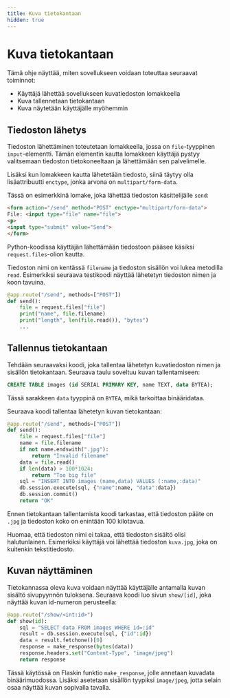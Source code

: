 ```yaml
---
title: Kuva tietokantaan
hidden: true
---
```


# Kuva tietokantaan

Tämä ohje näyttää, miten sovellukseen voidaan toteuttaa seuraavat toiminnot:

* Käyttäjä lähettää sovellukseen kuvatiedoston lomakkeella
* Kuva tallennetaan tietokantaan
* Kuva näytetään käyttäjälle myöhemmin

## Tiedoston lähetys

Tiedoston lähettäminen toteutetaan lomakkeella, jossa on `file`-tyyppinen `input`-elementti. Tämän elementin kautta lomakkeen käyttäjä pystyy valitsemaan tiedoston tietokoneeltaan ja lähettämään sen palvelimelle.

Lisäksi kun lomakkeen kautta lähetetään tiedosto, siinä täytyy olla lisäattribuutti `enctype`, jonka arvona on `multipart/form-data`.

Tässä on esimerkkinä lomake, joka lähettää tiedoston käsittelijälle `send`:

```html
<form action="/send" method="POST" enctype="multipart/form-data">
File: <input type="file" name="file">
<p>
<input type="submit" value="Send">
</form>
```

Python-koodissa käyttäjän lähettämään tiedostoon pääsee käsiksi `request.files`-olion kautta.

Tiedoston nimi on kentässä `filename` ja tiedoston sisällön voi lukea metodilla `read`. Esimerkiksi seuraava testikoodi näyttää lähetetyn tiedoston nimen ja koon tavuina.

```python
@app.route("/send", methods=["POST"])
def send():
    file = request.files["file"]
    print("name", file.filename)
    print("length", len(file.read()), "bytes")
    ...
```

## Tallennus tietokantaan

Tehdään seuraavaksi koodi, joka tallentaa lähetetyn kuvatiedoston nimen ja sisällön tietokantaan. Seuraava taulu soveltuu kuvan tallentamiseen:

```sql
CREATE TABLE images (id SERIAL PRIMARY KEY, name TEXT, data BYTEA);
```

Tässä sarakkeen `data` tyyppinä on `BYTEA`, mikä tarkoittaa binääridataa.

Seuraava koodi tallentaa lähetetyn kuvan tietokantaan:

```python
@app.route("/send", methods=["POST"])
def send():
    file = request.files["file"]
    name = file.filename
    if not name.endswith(".jpg"):
        return "Invalid filename"
    data = file.read()
    if len(data) > 100*1024:
        return "Too big file"
    sql = "INSERT INTO images (name,data) VALUES (:name,:data)"
    db.session.execute(sql, {"name":name, "data":data})
    db.session.commit()
    return "OK"
```

Ennen tietokantaan tallentamista koodi tarkastaa, että tiedoston pääte on `.jpg` ja tiedoston koko on enintään 100 kilotavua.

Huomaa, että tiedoston nimi ei takaa, että tiedoston sisältö olisi halutunlainen. Esimerkiksi käyttäjä voi lähettää tiedoston `kuva.jpg`, joka on kuitenkin tekstitiedosto.

## Kuvan näyttäminen

Tietokannassa oleva kuva voidaan näyttää käyttäjälle antamalla kuvan sisältö sivupyynnön tuloksena. Seuraava koodi luo sivun `show/[id]`, joka näyttää kuvan id-numeron perusteella:

```python
@app.route("/show/<int:id>")
def show(id):
    sql = "SELECT data FROM images WHERE id=:id"
    result = db.session.execute(sql, {"id":id})
    data = result.fetchone()[0]
    response = make_response(bytes(data))
    response.headers.set("Content-Type", "image/jpeg")
    return response
```

Tässä käytössä on Flaskin funktio `make_response`, jolle annetaan kuvadata binäärimuodossa. Lisäksi asetetaan sisällön tyypiksi `image/jpeg`, jotta selain osaa näyttää kuvan sopivalla tavalla.

